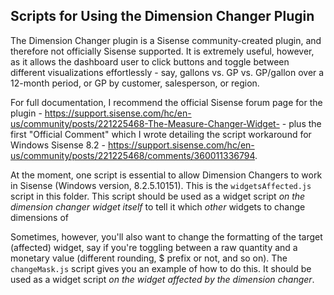 ## Scripts for Using the Dimension Changer Plugin

The Dimension Changer plugin is a Sisense community-created plugin, and therefore not officially Sisense supported.  It is extremely useful, however, as it allows the dashboard user to click buttons and toggle between different visualizations effortlessly - say, gallons vs. GP vs. GP/gallon over a 12-month period, or GP by customer, salesperson, or region.  

For full documentation, I recommend the official Sisense forum page for the plugin - https://support.sisense.com/hc/en-us/community/posts/221225468-The-Measure-Changer-Widget- - plus the first "Official Comment" which I wrote detailing the script workaround for Windows Sisense 8.2 - https://support.sisense.com/hc/en-us/community/posts/221225468/comments/360011336794.

At the moment, one script is essential to allow Dimension Changers to work in Sisense (Windows version, 8.2.5.10151).  This is the `widgetsAffected.js` script in this folder.  This script should be used as a widget script *on the dimension changer widget itself* to tell it which *other* widgets to change dimensions of

Sometimes, however, you'll also want to change the formatting of the target (affected) widget, say if you're toggling between a raw quantity and a monetary value (different rounding, $ prefix or not, and so on).  The `changeMask.js` script gives you an example of how to do this.  It should be used as a widget script *on the widget affected by the dimension changer*.
